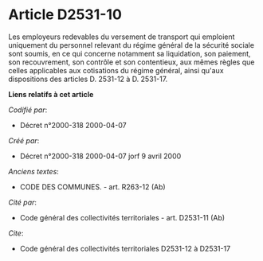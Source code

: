 # Article D2531-10

Les employeurs redevables du versement de transport qui emploient uniquement du personnel relevant du régime général de la
sécurité sociale sont soumis, en ce qui concerne notamment sa liquidation, son paiement, son recouvrement, son contrôle et
son contentieux, aux mêmes règles que celles applicables aux cotisations du régime général, ainsi qu'aux dispositions des
articles D. 2531-12 à D. 2531-17.

**Liens relatifs à cet article**

_Codifié par_:

  - Décret n°2000-318 2000-04-07

_Créé par_:

  - Décret n°2000-318 2000-04-07 jorf 9 avril 2000

_Anciens textes_:

  - CODE DES COMMUNES. - art. R263-12 (Ab)

_Cité par_:

  - Code général des collectivités territoriales - art. D2531-11 (Ab)

_Cite_:

  - Code général des collectivités territoriales D2531-12 à D2531-17
